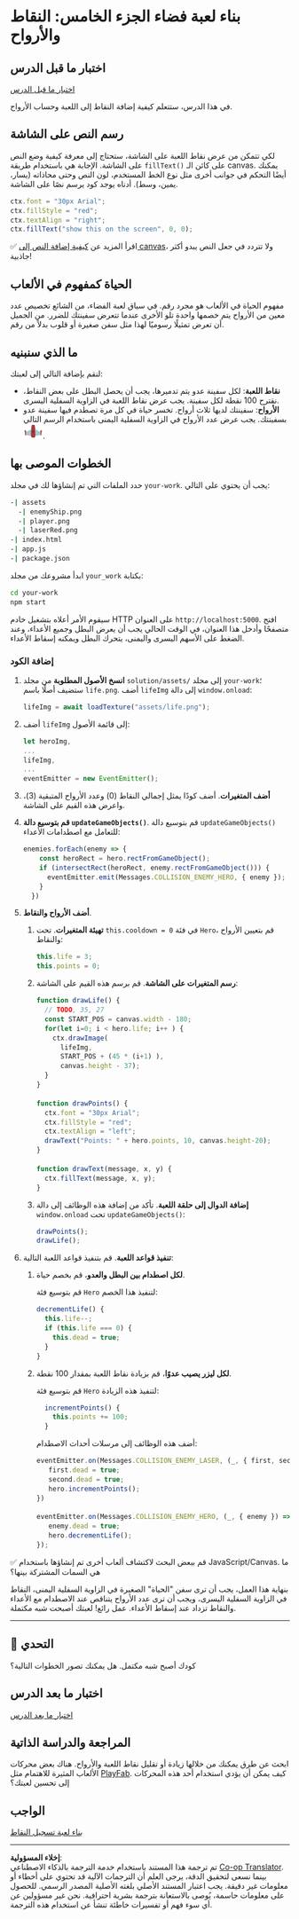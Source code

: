 <!--
CO_OP_TRANSLATOR_METADATA:
{
  "original_hash": "adda95e02afa3fbee67b6e385b1109e1",
  "translation_date": "2025-08-28T15:01:54+00:00",
  "source_file": "6-space-game/5-keeping-score/README.md",
  "language_code": "ar"
}
-->
# بناء لعبة فضاء الجزء الخامس: النقاط والأرواح

## اختبار ما قبل الدرس

[اختبار ما قبل الدرس](https://ff-quizzes.netlify.app/web/quiz/37)

في هذا الدرس، ستتعلم كيفية إضافة النقاط إلى اللعبة وحساب الأرواح.

## رسم النص على الشاشة

لكي تتمكن من عرض نقاط اللعبة على الشاشة، ستحتاج إلى معرفة كيفية وضع النص على الشاشة. الإجابة هي باستخدام طريقة `fillText()` على كائن الـ canvas. يمكنك أيضًا التحكم في جوانب أخرى مثل نوع الخط المستخدم، لون النص وحتى محاذاته (يسار، يمين، وسط). أدناه يوجد كود يرسم نصًا على الشاشة.

```javascript
ctx.font = "30px Arial";
ctx.fillStyle = "red";
ctx.textAlign = "right";
ctx.fillText("show this on the screen", 0, 0);
```

✅ اقرأ المزيد عن [كيفية إضافة النص إلى canvas](https://developer.mozilla.org/docs/Web/API/Canvas_API/Tutorial/Drawing_text)، ولا تتردد في جعل النص يبدو أكثر جاذبية!

## الحياة كمفهوم في الألعاب

مفهوم الحياة في الألعاب هو مجرد رقم. في سياق لعبة الفضاء، من الشائع تخصيص عدد معين من الأرواح يتم خصمها واحدة تلو الأخرى عندما تتعرض سفينتك للضرر. من الجميل أن تعرض تمثيلًا رسوميًا لهذا مثل سفن صغيرة أو قلوب بدلاً من رقم.

## ما الذي سنبنيه

لنقم بإضافة التالي إلى لعبتك:

- **نقاط اللعبة**: لكل سفينة عدو يتم تدميرها، يجب أن يحصل البطل على بعض النقاط، نقترح 100 نقطة لكل سفينة. يجب عرض نقاط اللعبة في الزاوية السفلية اليسرى.
- **الأرواح**: سفينتك لديها ثلاث أرواح. تخسر حياة في كل مرة تصطدم فيها سفينة عدو بسفينتك. يجب عرض عدد الأرواح في الزاوية السفلية اليمنى باستخدام الرسم التالي ![صورة الحياة](../../../../translated_images/life.6fb9f50d53ee0413cd91aa411f7c296e10a1a6de5c4a4197c718b49bf7d63ebf.ar.png).

## الخطوات الموصى بها

حدد الملفات التي تم إنشاؤها لك في مجلد `your-work`. يجب أن يحتوي على التالي:

```bash
-| assets
  -| enemyShip.png
  -| player.png
  -| laserRed.png
-| index.html
-| app.js
-| package.json
```

ابدأ مشروعك من مجلد `your_work` بكتابة:

```bash
cd your-work
npm start
```

سيقوم الأمر أعلاه بتشغيل خادم HTTP على العنوان `http://localhost:5000`. افتح متصفحًا وأدخل هذا العنوان، في الوقت الحالي يجب أن يعرض البطل وجميع الأعداء، وعند الضغط على الأسهم اليسرى واليمنى، يتحرك البطل ويمكنه إسقاط الأعداء.

### إضافة الكود

1. **انسخ الأصول المطلوبة** من مجلد `solution/assets/` إلى مجلد `your-work`؛ ستضيف أصلًا باسم `life.png`. أضف `lifeImg` إلى دالة `window.onload`:

    ```javascript
    lifeImg = await loadTexture("assets/life.png");
    ```

1. أضف `lifeImg` إلى قائمة الأصول:

    ```javascript
    let heroImg,
    ...
    lifeImg,
    ...
    eventEmitter = new EventEmitter();
    ```
  
2. **أضف المتغيرات**. أضف كودًا يمثل إجمالي النقاط (0) وعدد الأرواح المتبقية (3)، واعرض هذه القيم على الشاشة.

3. **قم بتوسيع دالة `updateGameObjects()`**. قم بتوسيع دالة `updateGameObjects()` للتعامل مع اصطدامات الأعداء:

    ```javascript
    enemies.forEach(enemy => {
        const heroRect = hero.rectFromGameObject();
        if (intersectRect(heroRect, enemy.rectFromGameObject())) {
          eventEmitter.emit(Messages.COLLISION_ENEMY_HERO, { enemy });
        }
      })
    ```

4. **أضف الأرواح والنقاط**. 
   1. **تهيئة المتغيرات**. تحت `this.cooldown = 0` في فئة `Hero`، قم بتعيين الأرواح والنقاط:

        ```javascript
        this.life = 3;
        this.points = 0;
        ```

   1. **رسم المتغيرات على الشاشة**. قم برسم هذه القيم على الشاشة:

        ```javascript
        function drawLife() {
          // TODO, 35, 27
          const START_POS = canvas.width - 180;
          for(let i=0; i < hero.life; i++ ) {
            ctx.drawImage(
              lifeImg, 
              START_POS + (45 * (i+1) ), 
              canvas.height - 37);
          }
        }
        
        function drawPoints() {
          ctx.font = "30px Arial";
          ctx.fillStyle = "red";
          ctx.textAlign = "left";
          drawText("Points: " + hero.points, 10, canvas.height-20);
        }
        
        function drawText(message, x, y) {
          ctx.fillText(message, x, y);
        }

        ```

   1. **إضافة الدوال إلى حلقة اللعبة**. تأكد من إضافة هذه الوظائف إلى دالة `window.onload` تحت `updateGameObjects()`:

        ```javascript
        drawPoints();
        drawLife();
        ```

1. **تنفيذ قواعد اللعبة**. قم بتنفيذ قواعد اللعبة التالية:

   1. **لكل اصطدام بين البطل والعدو**، قم بخصم حياة.
   
      قم بتوسيع فئة `Hero` لتنفيذ هذا الخصم:

        ```javascript
        decrementLife() {
          this.life--;
          if (this.life === 0) {
            this.dead = true;
          }
        }
        ```

   2. **لكل ليزر يصيب عدوًا**، قم بزيادة نقاط اللعبة بمقدار 100 نقطة.

      قم بتوسيع فئة `Hero` لتنفيذ هذه الزيادة:
    
        ```javascript
          incrementPoints() {
            this.points += 100;
          }
        ```

        أضف هذه الوظائف إلى مرسلات أحداث الاصطدام:

        ```javascript
        eventEmitter.on(Messages.COLLISION_ENEMY_LASER, (_, { first, second }) => {
           first.dead = true;
           second.dead = true;
           hero.incrementPoints();
        })

        eventEmitter.on(Messages.COLLISION_ENEMY_HERO, (_, { enemy }) => {
           enemy.dead = true;
           hero.decrementLife();
        });
        ```

✅ قم ببعض البحث لاكتشاف ألعاب أخرى تم إنشاؤها باستخدام JavaScript/Canvas. ما هي السمات المشتركة بينها؟

بنهاية هذا العمل، يجب أن ترى سفن "الحياة" الصغيرة في الزاوية السفلية اليمنى، النقاط في الزاوية السفلية اليسرى، ويجب أن ترى عدد الأرواح يتناقص عند الاصطدام مع الأعداء والنقاط تزداد عند إسقاط الأعداء. عمل رائع! لعبتك أصبحت شبه مكتملة.

---

## 🚀 التحدي

كودك أصبح شبه مكتمل. هل يمكنك تصور الخطوات التالية؟

## اختبار ما بعد الدرس

[اختبار ما بعد الدرس](https://ff-quizzes.netlify.app/web/quiz/38)

## المراجعة والدراسة الذاتية

ابحث عن طرق يمكنك من خلالها زيادة أو تقليل نقاط اللعبة والأرواح. هناك بعض محركات الألعاب المثيرة للاهتمام مثل [PlayFab](https://playfab.com). كيف يمكن أن يؤدي استخدام أحد هذه المحركات إلى تحسين لعبتك؟

## الواجب

[بناء لعبة تسجيل النقاط](assignment.md)

---

**إخلاء المسؤولية**:  
تم ترجمة هذا المستند باستخدام خدمة الترجمة بالذكاء الاصطناعي [Co-op Translator](https://github.com/Azure/co-op-translator). بينما نسعى لتحقيق الدقة، يرجى العلم أن الترجمات الآلية قد تحتوي على أخطاء أو معلومات غير دقيقة. يجب اعتبار المستند الأصلي بلغته الأصلية المصدر الرسمي. للحصول على معلومات حاسمة، يُوصى بالاستعانة بترجمة بشرية احترافية. نحن غير مسؤولين عن أي سوء فهم أو تفسيرات خاطئة تنشأ عن استخدام هذه الترجمة.